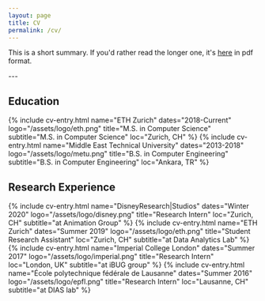 ```yaml
---
layout: page
title: CV
permalink: /cv/
---
```

This is a short summary. If you'd rather read the longer one, it's <a href="/docs/DorukCetinCV.pdf" target="_blank">here</a> in pdf format.

---&nbsp;
## Education
{% include cv-entry.html name="ETH Zurich" dates="2018-Current" logo="/assets/logo/eth.png"
title="M.S. in Computer Science" subtitle="M.S. in Computer Science" loc="Zurich, CH" %}
{% include cv-entry.html name="Middle East Technical University" dates="2013-2018" logo="/assets/logo/metu.png"
title="B.S. in Computer Engineering" subtitle="B.S. in Computer Engineering" loc="Ankara, TR" %}

## Research Experience
{% include cv-entry.html name="DisneyResearch|Studios" dates="Winter 2020" logo="/assets/logo/disney.png"
title="Research Intern" loc="Zurich, CH" subtitle="at Animation Group" %}
{% include cv-entry.html name="ETH Zurich" dates="Summer 2019" logo="/assets/logo/eth.png"
title="Student Research Assistant" loc="Zurich, CH" subtitle="at Data Analytics Lab" %}
{% include cv-entry.html name="Imperial College London" dates="Summer 2017" logo="/assets/logo/imperial.png"
title="Research Intern" loc="London, UK" subtitle="at iBUG group" %}
{% include cv-entry.html name="École polytechnique fédérale de Lausanne" dates="Summer 2016" logo="/assets/logo/epfl.png"
title="Research Intern" loc="Lausanne, CH" subtitle="at DIAS lab" %}

<!-- ## Teaching
* Student Teaching Assistant at Middle East Technical University  
_Programming Language Concepts (CENG 242), Spring 2018_
* Student Teaching Assistant at Middle East Technical University  
_Introduction to C Programming (CENG 230), Fall 2016_ -->
